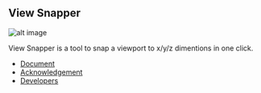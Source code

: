View Snapper
------------

![alt image](https://img.shields.io/badge/Blender-2.79b-blue.svg)

View Snapper is a tool to snap a viewport to x/y/z dimentions in one click.

- [Document](https://fictheader.github.io/documents/tools/beast.html#view-snapper)
- [Acknowledgement](https://fictheader.github.io/documents/tools/beast.html#acknowledgement)
- [Developers](https://fictheader.github.io/documents/tools/beast.html#developers)
